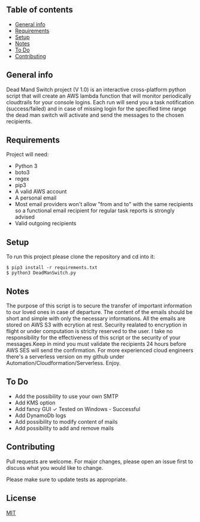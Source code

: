 ## Table of contents
* [General info](#general-info)
* [Requirements](#requirements)
* [Setup](#setup)
* [Notes](#notes)
* [To Do](#ToDo)
* [Contributing](#contributing)

## General info
Dead Mand Switch project (V 1.0) is an interactive cross-platform python script that will create an AWS lambda function that will monitor periodically cloudtrails for your console logins. Each run will send you a task notification (success/failed) and in case of missing login for the specified time range the dead man switch will activate and send the messages to the chosen recipients.
	
## Requirements
Project will need:
* Python 3
* boto3
* regex
* pip3
* A valid AWS account
* A personal email
* Most email providers won't allow "from and to" with the same recipients so a functional email recipient for regular task reports is strongly advised
* Valid outgoing recipients
	
## Setup
To run this project please clone the repository and cd into it:

```
$ pip3 install -r requirements.txt
$ python3 DeadManSwitch.py
```
## Notes
The purpose of this script is to secure the transfer of important information to our loved ones in case of departure. The content of the emails should be short and simple with only the necessary informations. All the emails are stored on AWS S3 with ecrytion at rest. Security realated to encryption in flight or under computation is striclty reserved to the user. I take no responsibility for the effectiveness of this script or the security of your messages.Keep in mind you must validate the recipients 24 hours before AWS SES will send the confirmation. For more experienced cloud engineers there's a serverless version on my github under Automation/Cloudformation/Serverless. Enjoy.

## To Do
* Add the possibility to use your own SMTP
* Add KMS option
* Add fancy GUI
✓ Tested on Windows - Successful
* Add DynamoDb logs
* Add possibility to modify content of mails
* Add possibility to add and remove mails

## Contributing
Pull requests are welcome. For major changes, please open an issue first to discuss what you would like to change.

Please make sure to update tests as appropriate.

## License
[MIT](https://choosealicense.com/licenses/mit/)
